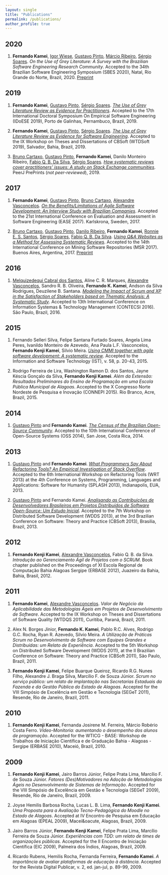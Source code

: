 ```yaml
---
layout: single
title: "Publications"
permalink: /publications/
author_profile: true
---
```


## 2020
1. **Fernando Kamei**, [Igor Wiese](http://igorwiese.com), [Gustavo Pinto](http://gustavopinto.org), [M&aacute;rcio Ribeiro](https://sites.google.com/a/ic.ufal.br/marcio/), [S&eacute;rgio Soares](http://www.cin.ufpe.br/~scbs/). *On the Use of Grey Literature: A Survey with the Brazilian Software Engineering Research Community*. Accepted to the 34th Brazilian Software Engineering Symposium (SBES 2020), Natal, Rio Grande do Norte, Brazil, 2020. [Preprint](https://github.com/fkenjikamei/fkenjikamei.github.io/raw/master/files/sbes2020-preprint.pdf)

## 2019
1. **Fernando Kamei**, [Gustavo Pinto](http://gustavopinto.org), [S&eacute;rgio Soares](http://www.cin.ufpe.br/~scbs/). *[The Use of Grey Literature Review as Evidence for Practitioners](https://dl.acm.org/doi/10.1145/3356773.3356797)*. Accepted to the 17th International Doctoral Symposium On Empirical Software Engineering (IDoESE 2019), Porto de Galinhas, Pernambuco, Brazil, 2019.

2. **Fernando Kamei**, [Gustavo Pinto](http://gustavopinto.org), [S&eacute;rgio Soares](http://www.cin.ufpe.br/~scbs/). *[The Use of Grey Literature Review as Evidence for Software Engineering](https://sol.sbc.org.br/index.php/cbsoft_estendido/article/view/7656)*. Accepted to the IX Workshop on Theses and Dissertations of CBSoft (WTDSoft 2019), Salvador, Bahia, Brazil, 2019.

3. [Bruno Cartaxo](http://brunocartaxo.com), [Gustavo Pinto](http://gustavopinto.org), **Fernando Kamei**, Danilo Monteiro Ribeiro, [Fabio Q. B. Da Silva](http://lattes.cnpq.br/6381755382123529), [S&eacute;rgio Soares](http://www.cin.ufpe.br/~scbs/). *[How systematic reviews cover practitioners’ issues: A study on Stack Exchange communities](https://peerj.com/preprints/27610v1/)*. PeerJ PrePrints (*not peer-reviewed*), 2019.


## 2017
1. **Fernando Kamei**, [Gustavo Pinto](http://gustavopinto.org), [Bruno Cartaxo](http://brunocartaxo.com/), [Alexandre Vasconcelos](http://cin.ufpe.br/~amlv/). *[On the Benefits/Limitations of Agile Software Development: An Interview Study with Brazilian Companies](https://dl.acm.org/doi/10.1145/3084226.3084278)*. Accepted to the 21st International Conference on Evaluation and Assessment in Software Engineering (EASE 2017). Karlskrona, Sweden, 2017.

2. [Bruno Cartaxo](http://brunocartaxo.com/), [Gustavo Pinto](http://gustavopinto.org), [Danilo Ribeiro](http://lattes.cnpq.br/9054177799378154), **Fernando Kamei**, [Ronnie E. S. Santos](http://lattes.cnpq.br/7740410814678720), [S&eacute;rgio Soares](http://www.cin.ufpe.br/~scbs/), [Fabio Q. B. Da Silva](http://lattes.cnpq.br/6381755382123529). *[Using Q&A Websites as a Method for Assessing Systematic Reviews](https://ieeexplore.ieee.org/document/7962373)*. Accepted to the 14th International Conference on Mining Software Repositories (MSR 2017). Buenos Aires, Argentina, 2017. [Preprint](https://github.com/fkenjikamei/fkenjikamei.github.io/raw/master/files/msr2017-preprint.pdf)


## 2016
1. [Melquizedequi Cabral dos Santos](http://lattes.cnpq.br/6821572264951451), Aline C. R. Marques, [Alexandre Vasconcelos](http://cin.ufpe.br/~amlv/), Sandro R. B. Oliveira, **Fernando K. Kamei**, Andson da Silva Rodrigues, Deuzilene B. Santana. *[Modeling the Impact of Scrum and XP in the Satisfaction of Stakeholders based on Thematic Analysis: A Systematic Study](http://www.contecsi.tecsi.org/index.php/contecsi/13CONTECSI/paper/view/3904)*. Accepted to 13th International Conference on Information Systemas & Technology Management (CONTECSI 2016). S&atilde;o Paulo, Brazil, 2016.


## 2015
1. Fernando Selleri Silva, Felipe Santana Furtado Soares, Angela Lima Peres, Ivanildo Monteiro de Azevedo, Ana Paula L.F. Vasconcelos, **Fernando Kenji Kamei**, Silvio Meira. *[Using CMMI together with agile software development: A systematic review](https://www.sciencedirect.com/science/article/abs/pii/S0950584914002110)*. Accepted to the Information and Software Technology (IST), v. 58, p. 20-43, 2015.

2. Rodrigo Ferreira de Lira, Washington Ramon D. dos Santos, Jayne K&eacute;scia Gon&ccedil;alo da Silva, **Fernando Kenji Kamei**. *Al&eacute;m da Extens&atilde;o: Resultados Preliminares do Ensino de Programa&ccedil;&atilde;o em uma Escola P&uacute;blica Municipal de Alagoas*. Accepted to the X Congresso Norte Nordeste de Pesquisa e Inovação (CONNEPI 2015). Rio Branco, Acre, Brazil, 2015.


## 2014
1. [Gustavo Pinto](http://gustavopinto.org) and **Fernando Kamei**. *[The Census of the Brazilian Open-Source Community](https://link.springer.com/chapter/10.1007/978-3-642-55128-4_30)*. Accepted to the 10th International Conference of Open-Source Systems (OSS 2014), San Jose, Costa Rica, 2014.


## 2013
1. [Gustavo Pinto](http://gustavopinto.org) and **Fernando Kamei**. *[What Programmers Say About Refactoring Tools? An Empirical Investigation of Stack Overflow](http://gustavopinto.github.io/lost+found/wrt2013.pdf)*. Accepted to the 6th International Workshop on Refactoring Tools (WRT 2013) at the 4th Conference on Systems, Programming, Languages and Applications: Software for Humanity (SPLASH 2013), Indianapolis, EUA, 2013.

2. [Gustavo Pinto](http://gustavopinto.org) and Fernando Kamei. *[Analisando as Contribui&ccedil;&otilde;es de Desenvolvedores Brasileiros em Projetos Distribu&iacute;dos de Software Open-Source: Um Estudo Inicial](http://gustavopinto.github.io/lost+found/wdds2013.pdf)*. Accepted to the 7th Workshop on Distributed Software Development (WDDS 2013), at the 3rd Brazilian Conference on Software: Theory and Practice (CBSoft 2013), Brasilia, Brazil, 2013.


## 2012
1. **Fernando Kenji Kamei**, [Alexandre Vasconcelos](http://cin.ufpe.br/~amlv/), Fabio Q. B. da Silva. *Introdução ao Gerenciamento &Aacute;gil de Projetos com o SCRUM*. Book chapter published on the Proceedings of XI Escola Regional de Computação Bahia Alagoas Sergipe (ERBASE 2012), Juazeiro da Bahia, Bahia, Brasil, 2012.


## 2011
1. **Fernando Kamei**, [Alexandre Vasconcelos](http://cin.ufpe.br/~amlv/). *Valor de Neg&oacute;cio da Aplicabilidade das Metodologias &Aacute;geis em Projetos de Desenvolvimento de Software*. Accepted to the IX Workshop on Theses and Dissertations of Software Quality (WTDQS 2011), Curitiba, Paran&aacute;, Brazil, 2011.

2. Alex N. Borges J&iacute;nior, **Fernando K. Kamei**, Pablo R.C. Alves, Rodrigo G.C. Rocha, Ryan R. Azevedo, Silvio Meira. *A Utiliza&ccedil;&atilde;o de Pr&aacute;ticas Scrum no Desenvolvimento de Software com Equipes Grandes e Distribu&iacute;das: um Relato de Experi&ecirc;ncia*. Accepted to the 5th Workshop on Distributed Software Development (WDDS 2011), at the II Brazilian Conference on Software: Theory and Practice (CBSoft 2011), S&atilde;o Paulo, Brazil, 2011.

3. **Fernando Kenji Kamei**, Felipe Buarque Queiroz, Ricardo R.G. Nunes Filho, Alexandre J. Braga Silva, Marc&iacute;lio F. de Souza J&uacute;nior. *Scrum no servi&ccedil;o p&uacute;blico: um relato de implanta&ccedil;&atilde;o nas Secretarias Estaduais da Fazenda e da Gest&atilde;o P&uacute;blica do Estado de Alagoas*. Accepted for the VIII Simp&oacute;sio de Excel&ecirc;ncia em Gest&atilde;o e Tecnologia (SEGeT 2011), Resende, Rio de Janeiro, Brazil, 2011.


## 2010
1. **Fernando Kenji Kamei**, Fernanda Josirene M. Ferreira, M&aacute;rcio Rob&eacute;rio Costa Ferro. *V&iacute;deo-Monitoria: aumentando o desempenho dos alunos de programa&ccedil;&atilde;o*. Accepted for the WTICG - BASE: Workshop de Trabalhos de Inicia&ccedil;&atilde;o Cient&iacute;fica e de Gradua&ccedil;&atilde;o Bahia - Alagoas - Sergipe (ERBASE 2010), Macei&oacute;, Brazil, 2010.


## 2009
1. **Fernando Kenji Kamei**, Jairo Barros J&uacute;nior, Felipe Prata Lima, Marc&iacute;lio F. de Souza J&uacute;nior. *Fatores (Des)Motivadores na Ado&ccedil;&atilde;o de Metodologias &Aacute;geis no Desenvolvimento de Sistemas de Informa&ccedil;&atilde;o*. Accepted for the VIII Simp&oacute;sio de Excel&ecirc;ncia em Gest&atilde;o e Tecnologia (SEGeT 2009), Resende, Rio de Janeiro, Brazil, 2009.

2. Joyse Hemilis Barbosa Rocha, Lucas L. B. Lima, **Fernando Kenji Kamei**. *Uma Proposta para a Avalia&ccedil;&atilde;o Tecno-Pedag&oacute;gica do Moodle no Estado de Alagoas*. Accepted at IV Encontro de Pesquisa em Educa&ccedil;&atilde;o em Alagoas (EPEAL 2009), Macei&oacute, Alagoas, Brazil, 2009.

3. Jairo Barros J&uacute;nior, **Fernando Kenji Kamei**, Felipe Prata Lima, Marc&iacute;lio Ferreira de Souza J&uacute;nior. *Experi&ecirc;ncias com TDD: um relato de times de organiza&ccedil;&otilde;es p&uacute;blicas.* Accepted for the II Encontro de Inicia&ccedil;&atilde;o Cient&iacute;fica (EIC 2009), Palmeira dos &Iacute;ndios, Alagoas, Brazil, 2009. 

4. Ricardo Rubens, Hemilis Rocha, Fernanda Ferreira, **Fernando Kamei**. *A import&acirc;ncia de avaliar plataformas de educa&ccedil;&atilde;o &agrave; dist&acirc;ncia*. Accepted for the Revista Digital Publicar, v. 2, ed. jan-jul, p. 89-99, 2009. 

